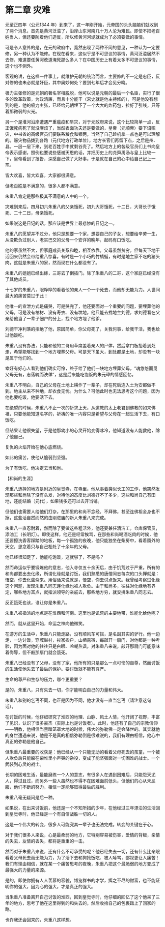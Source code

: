 #  第二章 灾难

元至正四年（公元1344 年）到来了，这一年刚开始，元帝国的头头脑脑们就收到了两个消息，首先是黄河泛滥了，沿岸山东河南几十万人沦为难民。即使不把老百姓当人，但还要防着他们造反，所以修黄河河堤就成为了必须要做的事情。

可是令人意外的是，在元的政府中，竟然出现了两种不同的意见，一种认为一定要修，另一种认为不能修。在现在看来，这似乎是不可思议的事情，黄河泛滥居然不去修，难道要任黄河改道淹死那么多人？在中国历史上有着太多不可思议的事情，这个也不例外。

客观的讲，在这样一件事上，就维护元朝的统治而言，主要修的不一定是忠臣，反对修的也未必就是奸臣，其中奥妙何处？要到七年后才会见分晓。

极力主张修的是元朝的著名宰相脱脱，他可以说是元朝的最后一个名臣，实行了很多的改革政策，为政清廉，而且十分能干（宋史就是他主持修的），可是他没有想到的是，他的极力主张，已经给元朝埋下了一个大大的炸药包，拉好了引线，只等着那微弱的火光。

另一个是淮河沿岸遭遇严重瘟疫和旱灾，对于元政府来说，这个比较简单一点，反正饿死病死了就没麻烦了，当然表面功夫还是要做的，皇帝（元顺帝）要下诏赈灾，中书省的高级官员们要联系粮食和银两，当然了自己趁机拿一点也是可以理解的。赈灾物品拨到各路（元代地方行政单位），地方长官们再留下点，之后是州、县。一层一层下来，到老百姓手中就剩谷壳了。然后地方上的各级官员们上书向皇帝表示感谢，照例也要说些感谢天恩的话，并把历史上的尧舜禹汤与皇上比较一下，皇帝看到了报告，深感自己做了大好事，于是就在自己的心中给自己记上一笔。

皆大欢喜，皆大欢喜，大家都很满意。

但老百姓是不满意的，很多人都不满意。

朱重八肯定是那些极其不满意的人中的一个。

灾难到来后，四月初六朱重八的父亲饿死，初九大哥饿死，十二日，大哥长子饿死、二十二日，母亲饿死。

如果说这是日记的话，那应该是世界上最悲惨的日记之一。

朱重八的愿望并不过分，他只是想要一个家，想要自己的子女，想要给辛劳一生，从没欺负过别人，老实巴交的父母一个安详的晚年，起码有口饭吃。

他的家虽然不大，但家庭成员关系和睦，相互依靠，父母虽然贫穷，但每天下地干活回来仍然会带给重八惊喜，有时是一个小巧的竹蜻蜓，有时是地主家不吃的猪头肉，这就是朱重八的家，然而现在什么都没有了。

朱重八的姐姐已经出嫁，三哥去了倒插门。除了朱重八的二哥，这个家庭已经没有了其他成员。

十七岁的朱重八，眼睁睁的看着他的亲人一个一个死去，而他却无能为力。人世间最大的痛苦莫过于此！

他唯一的宣泄方式是痛哭，可是哭完了，他还要面对一个重要的问题，要埋葬他的父母，可是没有棺材、没有寿衣、没有坟地，他只能去找地主刘德，求刘德看在父亲给他当了一辈子佃户的分上，找个地方埋了他爹。

刘德干净利落的拒绝了他，原因简单，你父母死了，关我何事，给我干活，我也给过他饭吃。

朱重八没有办法，只能和他的二哥用草席盖着亲人的尸体，然后拿门板抬着到处走，希望能够找到一个地方埋葬父母。可是天下虽大，到处都是土地，却没有一块是属于他们的。

幸好有好心人看到他们确实可怜，终于给了他们一块地方埋葬父母。“魂悠悠而觅父母无有，志落魄而泱佯”，这是后来能吃饱饭的朱元璋的情感回忆。

朱重八不明白，自己的父母在土地上耕作了一辈子，却在死后连入土为安都做不到。地主从来不种地，却衣食无忧。为什么？可他此时也无法思考这个问题，因为他也要吃饭，他要活下去。

在绝望的时候，朱重八不止一次的祈求上天，从道教的太上老君到佛教的如来佛祖，只要他能知道名字的，祈祷的唯一内容只是希望与父母在一起生活下去，有口饭吃。

但结果让他很失望，于是他那幼小的心灵开始变得冰冷，他知道没有人能救他，除了他自己。

复仇的火焰开始在他心底燃烧。

如此的痛苦，使他从脆弱到坚强。

为了有饭吃，他决定去当和尚。

【和尚的生涯】

朱重八选择的地方是附近的皇觉寺，在寺里，他从事着类似长工的工作，他突然发现那些和尚除了没有头发，对待他的态度比刘德好不了多少，这些和尚自己有田地，还能结婚（元代），如果钱多还可以去开当铺。

但他们也需要人给他们打杂，在那里的和尚不念经，不拜佛，甚至连佛祖金身也不擦，这些活自然而然的由刚进庙的新人朱重八来完成。

朱重八一直忍耐着，然而除了要做这些粗活外，他还要兼任清洁工，仓库保管员，添油工（长明灯）。即使这样，他还是经常挨骂，在那些和尚喝酒吃肉的时候，他还要擦洗香客踩踏的地板，每一个孤独的夜晚，他只能独坐在柴房中，看着窗外的天空，思念着只与自己相处了十余年的父母。

他已经很知足了，他能吃饱饭，这就够了，不是吗？

然而命运似乎要锻炼他的意志，他入寺仅五十余天后，由于饥荒过于严重，所有的和尚都要出去化缘，所谓化缘就是讨饭，我们熟悉的唐僧同志每次的口头禅就是：悟空，你去化些斋来。用俗话来说就是，悟空，你去讨点饭来。我曾经考察过化缘这个问题，发现朱重八同志连化缘也被人欺负。由于和尚多，往往对化缘地有界定，哪些地方富点，就指派领导的亲戚去，那些地方穷，就安排朱重八同志去。

反正饿死也该，谁让你是朱重八。

朱重八被指派的地点是在淮西和河南。这里也是饥荒的主要地带，谁能化给他呢？

然而，就从这里开始，命运之神向他微笑。

在游方的生活中，朱重八只能走路，没有顺风车可搭，是名副其实的驴行。他一边走，一边讨饭，穿城越村，挨家挨户，山栖露宿，每敲开一扇门，对他都是一种考验，因为面对他的往往只是白眼、冷嘲热讽，对朱重八来说，敲开那扇门可能意味着侮辱，但不敲那扇门就会饿死。

朱重八已经没有了父母，没有了家，他所有的只是那么一点可怜的自尊，然而讨饭的生活使他失去了最后的保护。要讨饭就不能有尊严。

生命的尊严和生存的压力，哪个更重要？

是的，朱重八，只有失去一切，你才能明白自己的力量和伟大。

朱重八和别的乞丐不同，也正是因为不同，他才没有一直当乞丐（请注意这句话）。

在讨饭的时候，他仔细研究了淮西的地理、山脉、风土人情，他开阔了视野，丰富了见识，认识了很多豪杰（实际上也是讨饭者）。此时，他还有了自己的宗教信仰——明教，他相信当黑暗笼罩大地的时候，伟大的弥勒佛一定会降世的。其实就他的身世遭遇来说，他是不是真的相信弥勒倒是很难说的，我们有理由相信，他心中真正的弥勒是他自己。

但朱重八最重要的收获是：他已经从一个只能无助的看着父母死去的孩童，一个被人欺负后只能躲在柴堆里小声哭的杂役，变成了能坚强面对一切困难的战士。一个武装到心灵的战士。

长期的困难生活，最能磨练一个人的意志，有很多人在遇到困难后，只能怨天尤人，得过且过，而另外一些人虽然也不得不在困难面前低头，但他们的心从未屈服，他们不断的努力，相信一定能够取得最后的胜利。

朱重八毫无疑问是后一种。

如果说，在出来讨饭前，他还是一个不知所措的少年，在他经过三年漂泊的生活回到皇觉寺时，他已经是一个有自信战胜一切的人。

这是一个伟大的转变，很多人可能究其一辈子也无法完成。转变的关键在于心。

对于我们很多人来说，心是最柔弱的地方，它特别容易被伤害，爱情的背叛，亲情的失去，友情的丢失，都将是重重的一击。

然而对于朱重八来说，还有什么不可承受的呢？他已经失去一切，还有什么比亲眼看着父母死去而无能为力，为了活下去和狗抢饭吃、被人唾骂，鄙视更让人痛苦！我们有理由相信，就在某一个痛苦思考的夜晚，朱重八把这个最脆弱的地方变成了最强大的力量的来源。

是的，即使你拥有人人羡慕的容貌，博览群书的才学，挥之不尽的财富，也不能证明你的强大，因为心的强大，才是真正的强大。

当朱重八准备离开自己讨饭的淮西，回到皇觉寺时，他仔细的回忆了这个他呆了三年的地方，思考了他在这里得到的和失去的，然后收拾自己的包裹踏上了回家的路。

也许我还会回来的，朱重八这样想。